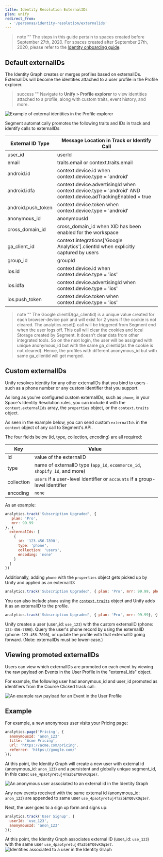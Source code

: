 ```yaml
---
title: Identity Resolution ExternalIDs
plan: unify
redirect_from:
  - '/personas/identity-resolution/externalids'
---
```


> note ""
> The steps in this guide pertain to spaces created before September 27th, 2020. For spaces created after September 27th, 2020, please refer to the [Identity onboarding guide](/docs/unify/identity-resolution/identity-resolution-onboarding/).

## Default externalIDs

The Identity Graph creates or merges profiles based on externalIDs. ExternalIDs will become the identities attached to a user profile in the Profile explorer.

> success ""
> Navigate to **Unify > Profile explorer** to view identities attached to a profile, along with custom traits, event history, and more.

![Example of external identities in the Profile explorer](images/jane_doe_new_identities.png)

Segment automatically promotes the following traits and IDs in track and identify calls to externalIDs:

| External ID Type   | Message Location in Track or Identify Call                                                                    |
| ------------------ | ------------------------------------------------------------------------------------------------------------- |
| user_id            | userId                                                                                                        |
| email              | traits.email or context.traits.email                                                                          |
| android.id         | context.device.id when context.device.type = 'android'                                                        |
| android.idfa       | context.device.advertisingId when context.device.type = 'android' AND context.device.adTrackingEnabled = true |
| android.push_token | context.device.token when context.device.type = 'android'                                                     |
| anonymous_id       | anonymousId                                                                                                   |
| cross_domain_id    | cross_domain_id when XID has been enabled for the workspace                                                   |
| ga_client_id       | context.integrations['Google Analytics'].clientId when explicitly captured by users                           |
| group_id           | groupId                                                                                                       |
| ios.id             | context.device.id when context.device.type = 'ios'                                                            |
| ios.idfa           | context.device.advertisingId when context.device.type = 'ios'     |
| ios.push_token     | context.device.token when context.device.type = 'ios'                                                         |

> note ""
> The Google clientID(ga_clientid) is a unique value created for each browser-device pair and will exist for 2 years if the cookie is not cleared. The analytics.reset() call will be triggered from Segment end when the user logs off. This call will clear the cookies and local Storage created by Segment. It doesn’t clear data from other integrated tools. So on the next login, the user will be assigned with unique anonymous_id but with the same ga_clientid(as the cookie is not cleared). Hence, the profiles with different anonymous_id but with same ga_clientid will get merged.

## Custom externalIDs

Unify resolves identity for any other externalIDs that you bind to users - such as a phone number or any custom identifier that you support.

As long as you've configured custom externalIDs, such as `phone`, in your Space's Identity Resolution rules, you can include it with the `context.externalIds` array, the `properties` object, or the `context.traits` object.  

As seen in the example below, you can send custom `externalIds` in the `context` object of any call to Segment's API.

The four fields below (id, type, collection, encoding) are all required:

| Key        | Value                                                                        |
| ---------- | ---------------------------------------------------------------------------- |
| id         | value of the externalID                                                      |
| type       | name of externalID type (`app_id`, `ecommerce_id`, `shopify_id`, and more)   |
| collection | `users` if a user-level identifier or `accounts` if a group-level identifier |
| encoding   | `none`                                                                       |

As an example:

``` js
analytics.track('Subscription Upgraded', {
   plan: 'Pro',
   mrr: 99.99
}, {
  externalIds: [
    {
      id: '123-456-7890',
      type: 'phone',
      collection: 'users',
      encoding: 'none'
    }
  ]
})
```
Additionally, adding `phone` with the `properties` object gets picked up by Unify and applied as an externalID:
```js
analytics.track('Subscription Upgraded', { plan: 'Pro', mrr: 99.99, phone: '123-456-7890'})
```
You can also include `phone` using the [`context.traits`](/docs/connections/sources/catalog/libraries/website/javascript/identity/#saving-traits-to-the-context-object) object and Unify adds it as an externalID to the profile.

```js
analytics.track('Subscription Upgraded', { plan: 'Pro', mrr: 99.99}, {traits : {phone_number: '123-456-7890'}})
```

Unify creates a user (user_id: `use_123`)  with the custom externalID (phone: `123-456-7890`). Query the user's phone record by using the externalID (phone: `123-456-7890`), or update the profile with that externalID going forward. (Note: externalIDs must be lower-case.)

## Viewing promoted externalIDs

Users can view which externalIDs are promoted on each event by viewing the raw payload on Events in the User Profile in the "external_ids" object.

For example, the following user had anonymous_id and user_id promoted as identifiers from the Course Clicked track call:

![An example raw payload for an Event in the User Profile](images/external_id_payload.png)

## Example

For example, a new anonymous user visits your Pricing page:

``` js
analytics.page('Pricing', {
  anonymousId: 'anon_123'
  title: 'Acme Pricing',
  url: 'https://acme.com/pricing',
  referrer: 'https://google.com/'
});
```

At this point, the Identity Graph will create a new user with external id (anonymous_id: `anon_123`) and a persistent and globally unique segment_id, in this case: `use_4paotyretuj4Ta2bEYQ0vKOq1e7`.

![An anonymous user associated to an external id in the Identity Graph](images/identity_resolution_2.png)

Any new events received with the same external id (anonymous_id: `anon_123`) are appended to same user `use_4paotyretuj4Ta2bEYQ0vKOq1e7`.

Next, the user goes to a sign up form and signs up:

``` js
analytics.track('User Signup', {
  userId: 'use_123',
  anonymousId: 'anon_123'
});
```

At this point, the Identity Graph associates external ID (user_id: `use_123`) with the same user `use_4paotyretuj4Ta2bEYQ0vKOq1e7`.
![Identities associated to a user in the Identity Graph](images/identity_resolution_3.png)
